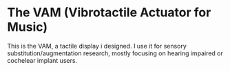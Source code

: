 # The VAM (Vibrotactile Actuator for Music)

This is the VAM, a tactile display i designed. I use it for sensory substitution/augmentation research, mostly focusing on hearing impaired or cochelear implant users.

